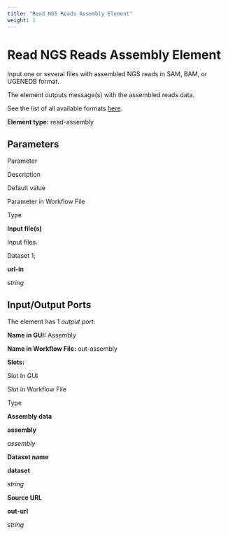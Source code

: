 ```yaml
---
title: "Read NGS Reads Assembly Element"
weight: 1
---
```



# Read NGS Reads Assembly Element

Input one or several files with assembled NGS reads in SAM, BAM, or UGENEDB format.

The element outputs message(s) with the assembled reads data.

See the list of all available formats [here](https://ugene.net/wiki/display/UUOUM27/Appendix+A.+Supported+File+Formats).

**Element type:** read-assembly



Parameters
----------

Parameter

Description

Default value

Parameter in Workflow File

Type

**Input file(s)**

Input files.

Dataset 1;

**url-in**

_string_



Input/Output Ports
------------------

The element has 1 _output port_:

**Name in GUI:** Assembly

**Name in Workflow File:** out-assembly

**Slots:**

Slot In GUI

Slot in Workflow File

Type

**Assembly data**

**assembly**

_assembly_

**Dataset name**

**dataset**

_string_

**Source URL**

**out-url**

_string_
